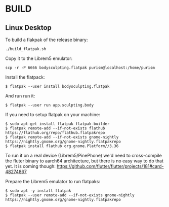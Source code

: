 # BUILD

## Linux Desktop

To build a flakpak of the release binary:
```
./build_flatpak.sh
```

Copy it to the Librem5 emulator:
```
scp -r -P 6666 bodysculpting.flatpak purism@localhost:/home/purism
```

Install the flatpack:
```
$ flatpak --user install bodysculpting.flatpak
```

And run run it:
```
$ flatpak --user run app.sculpting.body
```



If you need to setup flatpak on your machine:
```
$ sudo apt-get install flatpak flatpak-builder
$ flatpak remote-add --if-not-exists flathub https://flathub.org/repo/flathub.flatpakrepo
$ flatpak remote-add --if-not-exists gnome-nightly https://nightly.gnome.org/gnome-nightly.flatpakrepo
$ flatpak install flathub org.gnome.Platform//3.36
```

To run it on a real device (Librem5/PinePhone) we'd need to cross-compile the fluter binary to aarch64 architecture, but there is no easy way to do that yet.  It is coming though:
https://github.com/flutter/flutter/projects/181#card-48274867


Prepare the Librem5 emulator to run flatpaks:
```
$ sudo apt -y install flatpak
$ flatpak --user remote-add --if-not-exists gnome-nightly https://nightly.gnome.org/gnome-nightly.flatpakrepo
```

